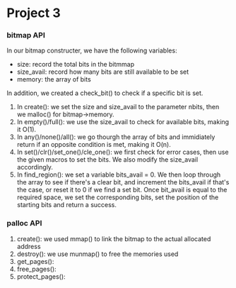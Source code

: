 # Project 3

### bitmap API
In our bitmap constructer, we have the following variables:

- size: record the total bits in the bitmmap
- size_avail: record how many bits are still available to be set
- memory: the array of bits

In addition, we created a check_bit() to check if a specific bit is set.

1. In create(): we set the size and size_avail to the parameter nbits, then we malloc() for bitmap->memory.
2. In empty()/full(): we use the size_avail to check for available bits, making it O(1).
3. In any()/none()/all(): we go thourgh the array of bits and immidiately return if an opposite condition is met, making it O(n).
4. In set()/clr()/set_one()/cle_one(): we first check for error cases, then use the given macros to set the bits. We also modify the size_avail accordingly.
5. In find_region(): we set a variable bits_avail = 0. We then loop through the array to see if there's a clear bit, and increment the bits_avail if that's the case, or reset it to 0 if we find a set bit. Once bit_avail is equal to the required space, we set the corresponding bits, set the position of the starting bits and return a success.

### palloc API
1. create(): we used mmap() to link the bitmap to the actual allocated address
2. destroy(): we use munmap() to free the memories used
3. get_pages(): 
4. free_pages():
5. protect_pages(): 

